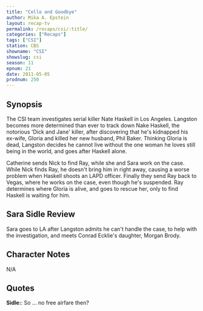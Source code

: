 ```yaml
---
title: "Cello and Goodbye"
author: Mika A. Epstein
layout: recap-tv
permalink: /recaps/csi/:title/
categories: ["Recaps"]
tags: ["CSI"]
station: CBS
showname: "CSI"
showslug: csi
season: 11  
epnum: 21  
date: 2011-05-05
prodnum: 250  
---
```


## Synopsis

The CSI team investigates serial killer Nate Haskell in Los Angeles. Langston becomes more determined than ever to track down Nake Haskell, the notorious 'Dick and Jane' killer, after discovering that he's kidnapped his ex-wife, Gloria and killed her new husband, Phil Baker. Thinking Gloria is dead, Langston decides he cannot live without the one woman he loves still being in the world, and goes after Haskell alone.

Catherine sends Nick to find Ray, while she and Sara work on the case. While Nick finds Ray, he doesn't bring him in right away, causing a worse problem when Haskell shoots an LAPD officer. Finally they send Ray back to Vegas, where he works on the case, even though he's suspended. Ray determines where Gloria is alive, and goes to rescue her, only to find Haskell is waiting for him.

## Sara Sidle Review

Sara goes to LA after Langston admits he can't handle the case, to help with the investigation, and meets Conrad Ecklie's daughter, Morgan Brody.

## Character Notes

N/A

## Quotes

**Sidle:**: So ... no free airfare then?

